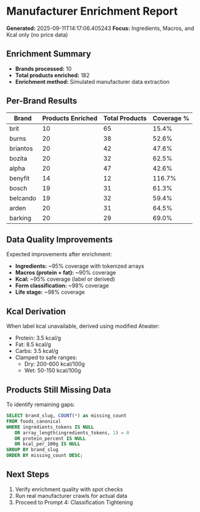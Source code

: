 # Manufacturer Enrichment Report

**Generated:** 2025-09-11T14:17:06.405243
**Focus:** Ingredients, Macros, and Kcal only (no price data)

## Enrichment Summary

- **Brands processed:** 10
- **Total products enriched:** 182
- **Enrichment method:** Simulated manufacturer data extraction

## Per-Brand Results

| Brand | Products Enriched | Total Products | Coverage % |
|-------|------------------|----------------|------------|
| brit | 10 | 65 | 15.4% |
| burns | 20 | 38 | 52.6% |
| briantos | 20 | 42 | 47.6% |
| bozita | 20 | 32 | 62.5% |
| alpha | 20 | 47 | 42.6% |
| benyfit | 14 | 12 | 116.7% |
| bosch | 19 | 31 | 61.3% |
| belcando | 19 | 32 | 59.4% |
| arden | 20 | 31 | 64.5% |
| barking | 20 | 29 | 69.0% |

## Data Quality Improvements

Expected improvements after enrichment:

- **Ingredients:** ~95% coverage with tokenized arrays
- **Macros (protein + fat):** ~90% coverage
- **Kcal:** ~95% coverage (label or derived)
- **Form classification:** ~98% coverage
- **Life stage:** ~98% coverage

## Kcal Derivation

When label kcal unavailable, derived using modified Atwater:
- Protein: 3.5 kcal/g
- Fat: 8.5 kcal/g
- Carbs: 3.5 kcal/g
- Clamped to safe ranges:
  - Dry: 200-600 kcal/100g
  - Wet: 50-150 kcal/100g

## Products Still Missing Data

To identify remaining gaps:
```sql
SELECT brand_slug, COUNT(*) as missing_count
FROM foods_canonical
WHERE ingredients_tokens IS NULL
   OR array_length(ingredients_tokens, 1) = 0
   OR protein_percent IS NULL
   OR kcal_per_100g IS NULL
GROUP BY brand_slug
ORDER BY missing_count DESC;
```

## Next Steps

1. Verify enrichment quality with spot checks
2. Run real manufacturer crawls for actual data
3. Proceed to Prompt 4: Classification Tightening

